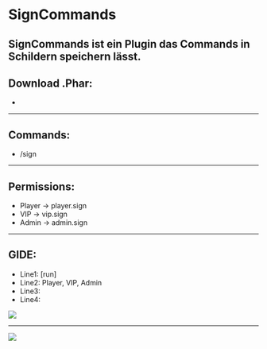 # SignCommands
  SignCommands ist ein Plugin das Commands in Schildern speichern lässt.
  --------------------

## Download .Phar: 
  - 
--------------------

## Commands:
   
   - /sign
--------------------

## Permissions:
   - Player -> player.sign
   - VIP -> vip.sign
   - Admin -> admin.sign
--------------------

## GIDE:
   - Line1: [run]
   - Line2: Player, VIP, Admin
   - Line3: <Command>
   - Line4: <Beschreibung>


<img src="https://github.com/iTzFreeHD/SignCommands/blob/master/Commandsigns1.png?raw=true"></img>

-------------------------------

<img src="https://github.com/iTzFreeHD/SignCommands/blob/master/CommandSings.png?raw=true"></img>
